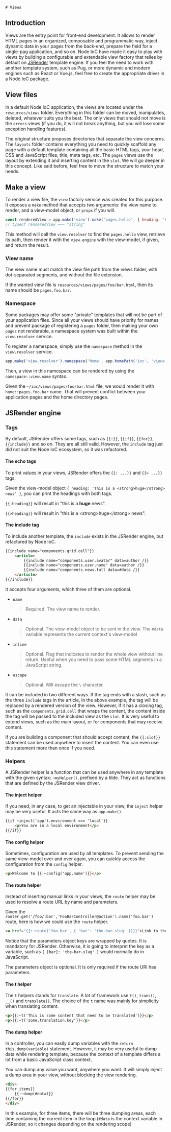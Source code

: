     # Views

## Introduction

Views are the entry point for front-end development.
It allows to render HTML pages in an organized, composable and programmatic way, inject dynamic data in your pages from the back-end, prepare the field for a single-pag application, and so on.
Node IoC have made it easy to play with views by building a configurable and extendable view factory that relies by default on [JSRender](https://www.jsviews.com) template engine.
If you feel the need to work with another template system, such as Pug, or more dynamic and modern engines such as React or Vue.js, feel free to create the appropriate driver in a Node IoC package.



## View files

In a default Node IoC application, the views are located under the `resources/views` folder.
Everything in this folder can be moved, manipulates, deleted, whatever suits you the best.
The only views that should not move is the `errors` views (if you do, it will not break anything, but you will lose some exception handling features).

The original structure proposes directories that separate the view concerns.
The `layouts` folder contains everything you need to quickly scaffold any page with a default template containing all the basic HTML tags, your head, CSS and JavaScript files, title, meta tags, etc.
The `pages` views use the layout by extending it and inserting content in the `slot`.
We will go deeper in this concept.
Like said before, feel free to move the structure to match your needs.



## Make a view

To render a view file, the `view` factory service was created for this purpose.
It exposes a `make` method that accepts two arguments: the view name to render, and a view-model object, or `props` if you will.

```javascript
const renderedView = app.make('view').make('pages.hello', { heading: 'Hello world' });
// typeof renderedView === "string"
```

This method will call the `view.resolver` to find the `pages.hello` view, retrieve its path, then render it with the `view.engine` with the view-model, if given, and return the result.



### View name

The view name must match the view file path from the views folder, with dot-separated segments, and without the file extension.

If the wanted view file is `resources/views/pages/foo/bar.html`, then its name should be `pages.foo.bar`.



### Namespace

Some packages may offer some "private" templates that will not be part of your application files.
Since all your views should have priority for names and prevent package of registering a `pages` folder, then making your own `pages` not renderable, a namespace system was built within the `view.resolver` service.

To register a namespace, simply use the `namespace` method in the `view.resolver` service.

```javascript
app.make('view.resolver').namespace('home', app.homePath('ioc', 'views'));
```

Then, a view in this namespace can be rendered by using the `namespace::view.name` syntax.

Given the `~/ioc/views/pages/foo/bar.html` file, we would render it with `home::pages.foo.bar` name.
That will prevent conflict between your application pages and the home directory pages.



## JSRender engine

### Tags

By default, JSRender offers some tags, such as `{{:}}`, `{{if}}`, `{{for}}`, `{{include}}` and so on.
They are all still valid.
However, the `include` tag just did not suit the Node IoC ecosystem, so it was refactored.



#### The echo tags

To print values in your views, JSRender offers the `{{: ...}}` and `{{> ...}}` tags.

Given the view-model object `{ heading: 'This is a <strong>huge</strong> news' }`, you can print the headings with both tags.

`{{:heading}}` will result in "this is a **huge** news".

`{{>heading}}` will result in "this is a \<strong\>huge\</strong\> news".



#### The include tag

To include another template, the `include` exists in the JSRender engine, but refactored by Node IoC.

```html
{{include name="components.grid.cell"}}
    <article>
        {{include name="components.user.avatar" data=author /}}
        {{include name="components.user.name" data=author /}}
        {{include name="components.news.full data=#data /}}
    </article>
{{/include}}
```

It accepts four arguments, which three of them are optional.

 - `name`
    > Required.
    > The view name to render.


 - `data`
    > Optional.
    > The view-model object to be sent in the view.
    > The `#data` variable represents the current context's view-model


 - `inline`
    > Optional.
    > Flag that indicates to render the whole view without line return.
    > Useful when you need to pass some HTML segments in a JavaScript string.


 - `escape`
    > Optional.
    > Will escape the `\` character.


It can be included in two different ways.
If the tag ends with a slash, such as the three `include` tags in the article, in the above example, the tag will be replaced by a rendered version of the view.
However, if it has a closing tag, such as the `components.grid.cell` that wraps the content, the content inside the tag will be passed to the included view as the `slot`.
It is very useful to extend views, such as the main layout, or for components that may receive content.

If you are building a component that should accept content, the `{{:slot}}` statement can be used anywhere to insert the content.
You can even use this statement more than once if you need.



### Helpers

A JSRender helper is a function that can be used anywhere in any template with the given syntax: `~myHelper()`, prefixed by a tilde.
They act as functions that are defined by the JSRender view driver.



#### The inject helper

If you need, in any case, to get an injectable in your view, the `inject` helper may be very useful.
It acts the same way as `app.make()`.

```html
{{if ~inject('app').environment === 'local'}}
    <p>You are in a local environment</p>
{{/if}}
```



#### The config helper

Sometimes, configuration are used by all templates.
To prevent sending the same view-model over and over again, you can quickly access the configuration from the `config` helper.

```html
<p>Welcome to {{:~config('app.name')}}</p>
```



#### The route helper

Instead of inserting manual links in your views, the `route` helper may be used to resolve a route URL by name and parameters.

Given the `router.get('/foo/:bar','FooBarController@action').name('foo.bar')` route, here is how we could use the `route` helper.

```html
<a href="{{:~route('foo.bar', { 'bar': 'the-bar-slug' })}}">Link to the bar</a>
```

Notice that the parameters object keys are wrapped by quotes.
It is mandatory for JSRender.
Otherwise, it is going to interpret the key as a variable, such as `{ [bar]: 'the-bar-slug' }` would normally do in JavaScript.

The parameters object is optional.
It is only required if the route URI has parameters.



#### The t helper

The `t` helpers stands for `translate`.
A lot of framework use `t()`, `trans()`, `__()` and `translate()`.
The choice of the `t` name was mainly for simplicity when translating content.

```html
<p>{{:~t('This is some content that need to be translated')}}</p>
<p>{{:~t('some.translation.key'}}</p>
```



#### The dump helper

In a controller, you can easily dump variables with the `return this.dump(variable)` statement.
However, it may be very useful to dump data while rendering template, because the context of a template differs a lot from a basic JavaScript class context.

You can dump any value you want, anywhere you want.
It will simply inject a dump area in your view, without blocking the view rendering.


```html
<div>
{{for items}}
    {{:~dump(#data)}}
{{/for}}
</div>
```

In this example, for three items, there will be three dumping areas, each time containing the current item in the loop (`#data` is the context variable in JSRender, so it changes depending on the rendering scope)
